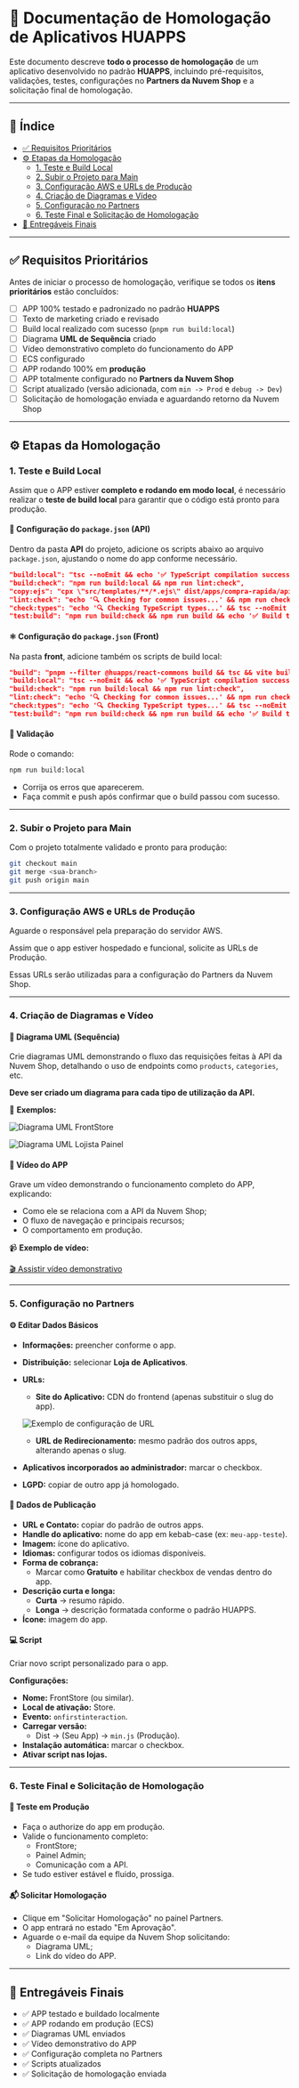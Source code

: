# 🧾 Documentação de Homologação de Aplicativos HUAPPS

Este documento descreve **todo o processo de homologação** de um aplicativo desenvolvido no padrão **HUAPPS**, incluindo pré-requisitos, validações, testes, configurações no **Partners da Nuvem Shop** e a solicitação final de homologação.

---

## 📑 Índice

- [✅ Requisitos Prioritários](#-requisitos-prioritários)
- [⚙️ Etapas da Homologação](#️-etapas-da-homologação)
  - [1. Teste e Build Local](#1-teste-e-build-local)
  - [2. Subir o Projeto para Main](#2-subir-o-projeto-para-main)
  - [3. Configuração AWS e URLs de Produção](#3-configuração-aws-e-urls-de-produção)
  - [4. Criação de Diagramas e Vídeo](#4-criação-de-diagramas-e-vídeo)
  - [5. Configuração no Partners](#5-configuração-no-partners)
  - [6. Teste Final e Solicitação de Homologação](#6-teste-final-e-solicitação-de-homologação)
- [📎 Entregáveis Finais](#-entregáveis-finais)

---

## ✅ Requisitos Prioritários

Antes de iniciar o processo de homologação, verifique se todos os **itens prioritários** estão concluídos:

- [ ] APP 100% testado e padronizado no padrão **HUAPPS**  
- [ ] Texto de marketing criado e revisado  
- [ ] Build local realizado com sucesso (`pnpm run build:local`)  
- [ ] Diagrama **UML de Sequência** criado  
- [ ] Vídeo demonstrativo completo do funcionamento do APP  
- [ ] ECS configurado  
- [ ] APP rodando 100% em **produção**  
- [ ] APP totalmente configurado no **Partners da Nuvem Shop**  
- [ ] Script atualizado (versão adicionada, com `min -> Prod` e `debug -> Dev`)  
- [ ] Solicitação de homologação enviada e aguardando retorno da Nuvem Shop  

---

## ⚙️ Etapas da Homologação

### 1. Teste e Build Local

Assim que o APP estiver **completo e rodando em modo local**, é necessário realizar o **teste de build local** para garantir que o código está pronto para produção.

#### 🔧 Configuração do `package.json` (API)
Dentro da pasta **API** do projeto, adicione os scripts abaixo ao arquivo `package.json`, ajustando o nome do app conforme necessário.

```json
"build:local": "tsc --noEmit && echo '✅ TypeScript compilation successful'",
"build:check": "npm run build:local && npm run lint:check",
"copy:ejs": "cpx \"src/templates/**/*.ejs\" dist/apps/compra-rapida/api/src/templates",
"lint:check": "echo '🔍 Checking for common issues...' && npm run check:types",
"check:types": "echo '🔍 Checking TypeScript types...' && tsc --noEmit --skipLibCheck",
"test:build": "npm run build:check && npm run build && echo '✅ Build test successful'"
```

#### ⚛️ Configuração do `package.json` (Front)
Na pasta **front**, adicione também os scripts de build local:

```json
"build": "pnpm --filter @huapps/react-commons build && tsc && vite build",
"build:local": "tsc --noEmit && echo '✅ TypeScript compilation successful'",
"build:check": "npm run build:local && npm run lint:check",
"lint:check": "echo '🔍 Checking for common issues...' && npm run check:types",
"check:types": "echo '🔍 Checking TypeScript types...' && tsc --noEmit --skipLibCheck",
"test:build": "npm run build:check && npm run build && echo '✅ Build test successful'"
```

#### 🧪 Validação
Rode o comando:

```bash
npm run build:local
```

- Corrija os erros que aparecerem.
- Faça commit e push após confirmar que o build passou com sucesso.

---

### 2. Subir o Projeto para Main

Com o projeto totalmente validado e pronto para produção:

```bash
git checkout main
git merge <sua-branch>
git push origin main
```

---

### 3. Configuração AWS e URLs de Produção
Aguarde o responsável pela preparação do servidor AWS.

Assim que o app estiver hospedado e funcional, solicite as URLs de Produção.

Essas URLs serão utilizadas para a configuração do Partners da Nuvem Shop.

---

### 4. Criação de Diagramas e Vídeo

#### 🧩 Diagrama UML (Sequência)
Crie diagramas UML demonstrando o fluxo das requisições feitas à API da Nuvem Shop, detalhando o uso de endpoints como `products`, `categories`, etc.

**Deve ser criado um diagrama para cada tipo de utilização da API.**

📸 **Exemplos:**

![Diagrama UML FrontStore](Images/Diagrama%20UML%20FrontStore.png)

![Diagrama UML Lojista Painel](Images/Diagrama%20UML%20Lojista%20Painel.png)

#### 🎥 Vídeo do APP
Grave um vídeo demonstrando o funcionamento completo do APP, explicando:

- Como ele se relaciona com a API da Nuvem Shop;
- O fluxo de navegação e principais recursos;
- O comportamento em produção.

📹 **Exemplo de vídeo:**

[🎬 Assistir vídeo demonstrativo](https://www.youtube.com/watch?v=9X-BJTzzLf4)

---

### 5. Configuração no Partners

#### ⚙️ Editar Dados Básicos 

- **Informações:** preencher conforme o app.
- **Distribuição:** selecionar **Loja de Aplicativos**.
- **URLs:**
  - **Site do Aplicativo:** CDN do frontend (apenas substituir o slug do app).
  
  ![Exemplo de configuração de URL](https://github.com/MatheusJr014/Documentacao/blob/main/Images/URLs%20Dados%20Basicos.png)
  
  - **URL de Redirecionamento:** mesmo padrão dos outros apps, alterando apenas o slug.
- **Aplicativos incorporados ao administrador:** marcar o checkbox.
- **LGPD:** copiar de outro app já homologado.

#### 📰 Dados de Publicação

- **URL e Contato:** copiar do padrão de outros apps.
- **Handle do aplicativo:** nome do app em kebab-case (ex: `meu-app-teste`).
- **Imagem:** ícone do aplicativo.
- **Idiomas:** configurar todos os idiomas disponíveis.
- **Forma de cobrança:**
  - Marcar como **Gratuito** e habilitar checkbox de vendas dentro do app.
- **Descrição curta e longa:**
  - **Curta** → resumo rápido.
  - **Longa** → descrição formatada conforme o padrão HUAPPS.
- **Ícone:** imagem do app.

#### 💻 Script

Criar novo script personalizado para o app.

**Configurações:**

- **Nome:** FrontStore (ou similar).
- **Local de ativação:** Store.
- **Evento:** `onfirstinteraction`.
- **Carregar versão:**
  - Dist → (Seu App) → `min.js` (Produção).
- **Instalação automática:** marcar o checkbox.
- **Ativar script nas lojas.**

---

### 6. Teste Final e Solicitação de Homologação

#### 🧩 Teste em Produção

- Faça o authorize do app em produção.
- Valide o funcionamento completo:
  - FrontStore;
  - Painel Admin;
  - Comunicação com a API.
- Se tudo estiver estável e fluido, prossiga.

#### 📬 Solicitar Homologação

- Clique em "Solicitar Homologação" no painel Partners.
- O app entrará no estado "Em Aprovação".
- Aguarde o e-mail da equipe da Nuvem Shop solicitando:
  - Diagrama UML;
  - Link do vídeo do APP.

---

## 📎 Entregáveis Finais

- ✅ APP testado e buildado localmente
- ✅ APP rodando em produção (ECS)
- ✅ Diagramas UML enviados
- ✅ Vídeo demonstrativo do APP
- ✅ Configuração completa no Partners
- ✅ Scripts atualizados
- ✅ Solicitação de homologação enviada

